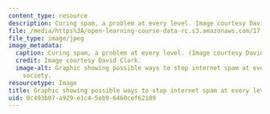 ```yaml
---
content_type: resource
description: Curing spam, a problem at every level. Image courtesy David Clark.
file: /media/https%3A/open-learning-course-data-rc.s3.amazonaws.com/17-447-cyberpolitics-in-international-relations-theory-methods-policy-fall-2011/0c493b07a929e1c45eb96460cef62189_17-447f11.jpg
file_type: image/jpeg
image_metadata:
  caption: Curing spam, a problem at every level. (Image courtesy David Clark.)
  credit: Image courtesy David Clark.
  image-alt: Graphic showing possible ways to stop internet spam at every level of
    society.
resourcetype: Image
title: Graphic showing possible ways to stop internet spam at every level of society
uid: 0c493b07-a929-e1c4-5eb9-6460cef62189
---
```


